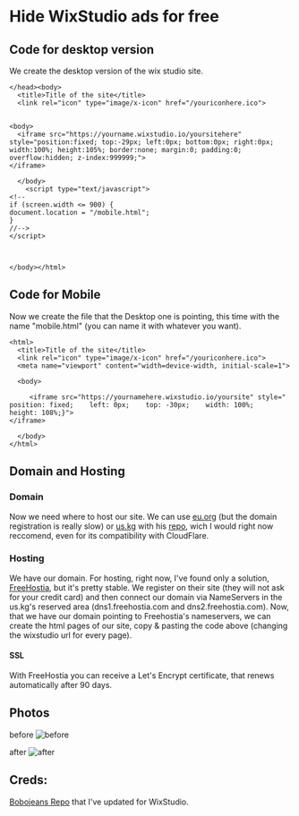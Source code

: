 # Hide WixStudio ads for free
## Code for desktop version
We create the desktop version of the wix studio site.
```
</head><body>
  <title>Title of the site</title>
  <link rel="icon" type="image/x-icon" href="/youriconhere.ico">


<body>
  <iframe src="https://yourname.wixstudio.io/yoursitehere" style="position:fixed; top:-29px; left:0px; bottom:0px; right:0px; width:100%; height:105%; border:none; margin:0; padding:0; overflow:hidden; z-index:999999;">
</iframe>  
   
  </body>
    <script type="text/javascript">
<!--
if (screen.width <= 900) {
document.location = "/mobile.html";
}
//-->
</script>
  


</body></html>

```

## Code for Mobile
Now we create the file that the Desktop one is pointing, this time with the name "mobile.html" (you can name it with whatever you want).

```
<html>
  <title>Title of the site</title>
  <link rel="icon" type="image/x-icon" href="/youriconhere.ico">
  <meta name="viewport" content="width=device-width, initial-scale=1">

  <body>
  
     <iframe src="https://yournamehere.wixstudio.io/yoursite" style="    position: fixed;    left: 0px;    top: -30px;    width: 100%;    height: 108%;}">
</iframe>
    
  </body>
</html>
```

## Domain and Hosting
### Domain
Now we need where to host our site. We can use [eu.org](https://eu.org) (but the domain registration is really slow) or [us.kg](http://us.kg) with his [repo](https://github.com/DigitalPlatDev/FreeDomain), wich I would right now reccomend, even for its compatibility with CloudFlare.
### Hosting
We have our domain. For hosting, right now, I've found only a solution, [FreeHostia](https://www.frehostia.com), but it's pretty stable.
We register on their site (they will not ask for your credit card) and then connect our domain via NameServers in the us.kg's reserved area (dns1.freehostia.com and dns2.freehostia.com).
Now, that we have our domain pointing to Freehostia's nameservers, we can create the html pages of our site, copy & pasting the code above (changing the wixstudio url for every page).
#### SSL
With FreeHostia you can receive a Let's Encrypt certificate, that renews automatically after 90 days.




## Photos
before
![before](https://github.com/user-attachments/assets/959c5e17-30b8-4567-8ab9-6183059a917c)

after
![after](https://github.com/user-attachments/assets/4a3e97e8-3997-4bc1-9b9d-c420763a450a)




## Creds:
[Bobojeans Repo](https://github.com/bobojean/Hiding-Wix-Ad-for-Free) that I've updated for WixStudio.



